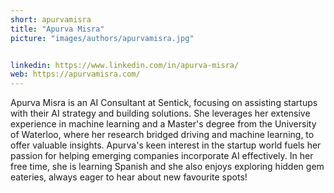 ```yaml
---
short: apurvamisra
title: "Apurva Misra"
picture: "images/authors/apurvamisra.jpg"


linkedin: https://www.linkedin.com/in/apurva-misra/
web: https://apurvamisra.com/
---
```


Apurva Misra is an AI Consultant at Sentick, focusing on assisting startups with their AI strategy and building solutions. She leverages her extensive experience in machine learning and a Master's degree from the University of Waterloo, where her research bridged driving and machine learning, to offer valuable insights. Apurva's keen interest in the startup world fuels her passion for helping emerging companies incorporate AI effectively. In her free time, she is learning Spanish and she also enjoys exploring hidden gem eateries, always eager to hear about new favourite spots!
